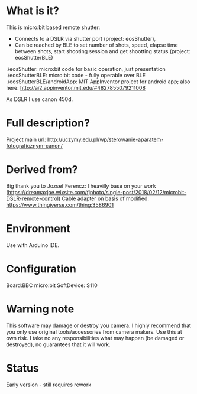 # What is it?
This is micro:bit based remote shutter:
* Connects to a DSLR via shutter port (project: eosShutter),
* Can be reached by BLE to set number of shots, speed, elapse time between shots, start shooting session and get shootting status (project: eosShutterBLE)

./eosShutter: micro:bit code for basic operation, just presentation
./eosShutterBLE: micro:bit code - fully operable over BLE
./eosShutterBLE/androidApp: MIT AppInventor project for android app; also here: http://ai2.appinventor.mit.edu/#4827855079211008

As DSLR I use canon 450d.

# Full description?
Project main url: http://uczymy.edu.pl/wp/sterowanie-aparatem-fotograficznym-canon/

# Derived from?
Big thank you to Jozsef Ferencz: I heavilly base on your work (https://dreamaxjoe.wixsite.com/fjphoto/single-post/2018/02/12/microbit-DSLR-remote-control)
Cable adapter on basis of modified: https://www.thingiverse.com/thing:3586901

# Environment
Use with Arduino IDE.

# Configuration
Board:BBC micro:bit
SoftDevice: S110

# Warning note
This software may damage or destroy you camera. I highly recommend that you only use original tools/accessories from camera makers.
Use this at own risk. I take no any responsibilities what may happen (be damaged or destroyed), no guarantees that it will work.  

# Status
Early version - still requires rework
